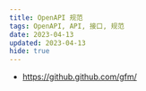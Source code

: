 ```yaml
---
title: OpenAPI 规范
tags: OpenAPI, API, 接口, 规范
date: 2023-04-13
updated: 2023-04-13
hide: true
---
```




- https://github.github.com/gfm/